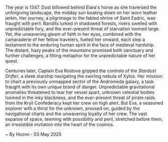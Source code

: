 
The year is 1347.  Dust billowed behind Elara's horse as she traversed the unforgiving landscape, the midday sun beating down on her worn leather jerkin.  Her journey, a pilgrimage to the fabled shrine of Saint Eadric, was fraught with peril.  Bandits lurked in shadowed forests, rivers swelled with unpredictable fury, and the ever-present threat of starvation loomed large. Yet, the unwavering gleam of faith in her eyes, combined with the camaraderie of her fellow travelers, fueled her onward, each step a testament to the enduring human spirit in the face of medieval hardship.  The distant, hazy peaks of the mountains promised both sanctuary and further challenges, a fitting metaphor for the unpredictable nature of her quest.


Centuries later, Captain Eva Rostova gripped the controls of the *Stardust Drifter*, a sleek starship navigating the swirling nebula of Xylos.  Her mission: to chart a previously unmapped sector of the Andromeda galaxy, a task fraught with its own unique brand of danger.  Unpredictable gravitational anomalies threatened to tear her vessel apart, unknown celestial bodies loomed in the inky blackness, and the ever-present threat of pirate raids from the Kryll Confederacy kept her crew on high alert.  But Eva, a seasoned explorer with a thirst for the unknown, pressed on, guided by the navigational charts and the unwavering loyalty of her crew. The vast expanse of space, teeming with possibility and peril, stretched before them, an irresistible invitation into the heart of the cosmos.

~ By Hozmi - 03 May 2025
